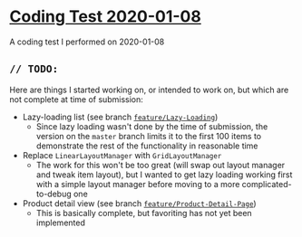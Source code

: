 # [Coding Test 2020-01-08](https://github.com/BenLeggiero/Coding-Test-2020-01-08) #

A coding test I performed on 2020-01-08


## `// TODO:` ##

Here are things I started working on, or intended to work on, but which are not complete at time of submission:

* Lazy-loading list (see branch [`feature/Lazy-Loading`](https://github.com/BenLeggiero/Coding-Test-2020-01-08/tree/feature/Lazy-Loading))
    * Since lazy loading wasn't done by the time of submission, the version on the `master` branch limits it to the first 100 items to demonstrate the rest of the functionality in reasonable time
* Replace `LinearLayoutManager` with `GridLayoutManager`
    * The work for this won't be too great (will swap out layout manager and tweak item layout), but I wanted to get lazy loading working first with a simple layout manager before moving to a more complicated-to-debug one
* Product detail view (see branch [`feature/Product-Detail-Page`](https://github.com/BenLeggiero/Coding-Test-2020-01-08/tree/feature/Product-Detail-Page))
    * This is basically complete, but favoriting has not yet been implemented
